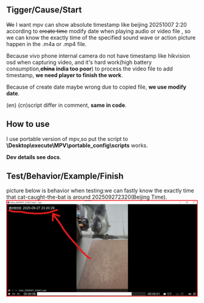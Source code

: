 ## Tigger/Cause/Start

~~We~~ I want mpv can show absolute timestamp like beijing 20251007 2:20 according to ~~create time~~ modify date when playing audio or video file , so we can know the exactly time of the specified sound wave or action picture happen in the .m4a or .mp4 file.  

Because vivo phone internal camera do not have timestamp like hikvision osd when capturing video, and it's hard work(high battery consumption,**~~china~~ india too poor**) to process the video file to add timestamp,  **we need player to finish the work**.  

Because of create date maybe wrong due to copied file, **we use modify date**.  

(en) (cn)script differ in comment, **same in code**.  

## How to use

I use portable version of mpv,so put the script to **\Desktop\execute\MPV\portable_config\scripts** works.  

**Dev details see docs**.  

## Test/Behavior/Example/Finish
picture  below is behavior when testing:we can fastly know the exactly time that cat-caught-the-bat  is  around 202509272320(Beijing Time).  
![test-ok](test-ok.jpg)

